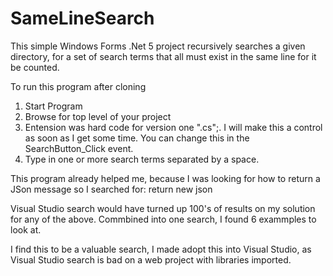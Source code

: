 # SameLineSearch
This simple Windows Forms .Net 5 project recursively searches a given directory, for a set of search terms that all must exist in the same line for it be counted.

To run this program after cloning
1. Start Program
2. Browse for top level of your project
3. Entension was hard code for version one ".cs";. I will make this a control as soon as I get some time. You can change this in the SearchButton_Click event.
4. Type in one or more search terms separated by a space.

This program already helped me, because I was looking for how to return a JSon message so I searched for:
return new json

Visual Studio search would have turned up 100's of results on my solution for any of the above. Commbined into one search, I found 6 exammples to look at.

I find this to be a valuable search, I made adopt this into Visual Studio, as Visual Studio search is bad on a web project with libraries imported.
